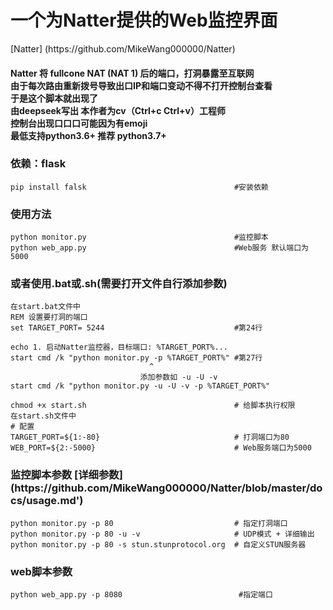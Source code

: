 <h1>一个为Natter提供的Web监控界面</h1>
[Natter] (https://github.com/MikeWang000000/Natter)
<h4>
Natter 将 fullcone NAT (NAT 1) 后的端口，打洞暴露至互联网<br>
由于每次路由重新拨号导致出口IP和端口变动不得不打开控制台查看<br>
于是这个脚本就出现了<br>
由deepseek写出 本作者为cv（Ctrl+c Ctrl+v）工程师 <br>
控制台出现口口口可能因为有emoji <br>
最低支持python3.6+ 推荐 python3.7+
</h4>
<h3>依赖：flask</h3>

```
pip install falsk                                 #安装依赖
```

<h3>使用方法</h3> 

```
python monitor.py                                 #监控脚本 
python web_app.py                                 #Web服务 默认端口为5000
```

<h3>或者使用.bat或.sh(需要打开文件自行添加参数)</h3>

```
在start.bat文件中
REM 设置要打洞的端口
set TARGET_PORT= 5244                             #第24行

echo 1. 启动Natter监控器，目标端口: %TARGET_PORT%...
start cmd /k "python monitor.py -p %TARGET_PORT%" #第27行
                               ^
                             添加参数如 -u -U -v
start cmd /k "python monitor.py -u -U -v -p %TARGET_PORT%"
```


```
chmod +x start.sh                                 # 给脚本执行权限
在start.sh文件中
# 配置
TARGET_PORT=${1:-80}                              # 打洞端口为80
WEB_PORT=${2:-5000}                               # Web服务端口为5000
```

<h3>监控脚本参数  [详细参数] (https://github.com/MikeWang000000/Natter/blob/master/docs/usage.md')</h3> 

```
python monitor.py -p 80                           # 指定打洞端口 
python monitor.py -p 80 -u -v                     # UDP模式 + 详细输出
python monitor.py -p 80 -s stun.stunprotocol.org  # 自定义STUN服务器
```

<h3>web脚本参数</h3>

```
python web_app.py -p 8080                          #指定端口
```
